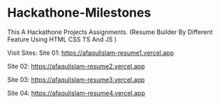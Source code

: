 # Hackathone-Milestones
This A Hackathone Projects Assignments. (Resume Builder By Different Feature Using HTML CSS TS And JS )

Visit Sites:
Site 01: https://afaqulislam-resume1.vercel.app

Site 02: https://afaqulislam-resume2.vercel.app

Site 03: https://afaqulislam-resume3.vercel.app

Site 04: https://afaqulislam-resume4.vercel.app
